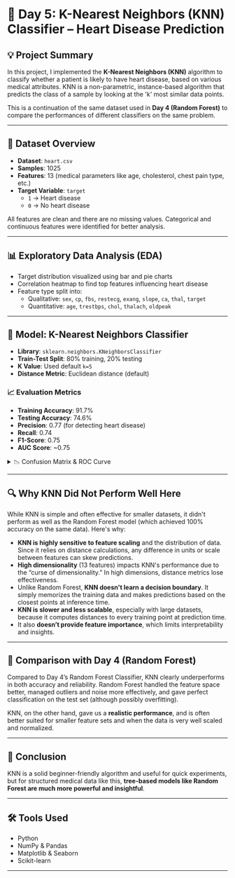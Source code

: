 # 📍 Day 5: K-Nearest Neighbors (KNN) Classifier – Heart Disease Prediction


## 💡 Project Summary

In this project, I implemented the **K-Nearest Neighbors (KNN)** algorithm to classify whether a patient is likely to have heart disease, based on various medical attributes. KNN is a non-parametric, instance-based algorithm that predicts the class of a sample by looking at the 'k' most similar data points.

This is a continuation of the same dataset used in **Day 4 (Random Forest)** to compare the performances of different classifiers on the same problem.

---

## 📂 Dataset Overview

- **Dataset**: `heart.csv`
- **Samples**: 1025
- **Features**: 13 (medical parameters like age, cholesterol, chest pain type, etc.)
- **Target Variable**: `target`  
  - `1` → Heart disease  
  - `0` → No heart disease

All features are clean and there are no missing values. Categorical and continuous features were identified for better analysis.

---

## 📊 Exploratory Data Analysis (EDA)

- Target distribution visualized using bar and pie charts
- Correlation heatmap to find top features influencing heart disease
- Feature type split into:
  - Qualitative: `sex`, `cp`, `fbs`, `restecg`, `exang`, `slope`, `ca`, `thal`, `target`
  - Quantitative: `age`, `trestbps`, `chol`, `thalach`, `oldpeak`

---

## 🤖 Model: K-Nearest Neighbors Classifier

- **Library**: `sklearn.neighbors.KNeighborsClassifier`
- **Train-Test Split**: 80% training, 20% testing
- **K Value**: Used default `k=5`
- **Distance Metric**: Euclidean distance (default)

### 📈 Evaluation Metrics

- **Training Accuracy**: 91.7%
- **Testing Accuracy**: 74.6%
- **Precision**: 0.77 (for detecting heart disease)
- **Recall**: 0.74
- **F1-Score**: 0.75
- **AUC Score**: ~0.75

<details>
<summary>📉 Confusion Matrix & ROC Curve</summary>

- Confusion matrix plotted to understand misclassifications
- ROC Curve generated to evaluate classifier performance at various thresholds

</details>

---

## 🔍 Why KNN Did Not Perform Well Here

While KNN is simple and often effective for smaller datasets, it didn't perform as well as the Random Forest model (which achieved 100% accuracy on the same data). Here's why:

- **KNN is highly sensitive to feature scaling** and the distribution of data. Since it relies on distance calculations, any difference in units or scale between features can skew predictions.
- **High dimensionality** (13 features) impacts KNN's performance due to the “curse of dimensionality.” In high dimensions, distance metrics lose effectiveness.
- Unlike Random Forest, **KNN doesn't learn a decision boundary**. It simply memorizes the training data and makes predictions based on the closest points at inference time.
- **KNN is slower and less scalable**, especially with large datasets, because it computes distances to every training point at prediction time.
- It also **doesn’t provide feature importance**, which limits interpretability and insights.

---

## 🔁 Comparison with Day 4 (Random Forest)

Compared to Day 4’s Random Forest Classifier, KNN clearly underperforms in both accuracy and reliability. Random Forest handled the feature space better, managed outliers and noise more effectively, and gave perfect classification on the test set (although possibly overfitting).

KNN, on the other hand, gave us a **realistic performance**, and is often better suited for smaller feature sets and when the data is very well scaled and normalized.

---

## 📌 Conclusion

KNN is a solid beginner-friendly algorithm and useful for quick experiments, but for structured medical data like this, **tree-based models like Random Forest are much more powerful and insightful**.

---

## 🛠️ Tools Used

- Python
- NumPy & Pandas
- Matplotlib & Seaborn
- Scikit-learn

---
